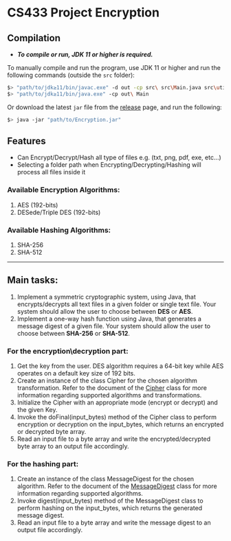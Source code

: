 # CS433 Project Encryption
## Compilation
* _**To compile or run, JDK 11 or higher is required.**_

To manually compile and run the program, use JDK 11 or higher and run the following commands (outside the `src` folder):
```bash
$> "path/to/jdk≥11/bin/javac.exe" -d out -cp src\ src\Main.java src\utils\*.java src\classes\*.java src\menus\*.java
$> "path/to/jdk≥11/bin/java.exe" -cp out\ Main
```
Or download the latest `jar` file from the [release](https://github.com/200-0K/CS433-Project-Encryption/releases/latest) page, and run the following:
```bash
$> java -jar "path/to/Encryption.jar"
```

## Features
- Can Encrypt/Decrypt/Hash all type of files e.g. (txt, png, pdf, exe, etc...)
- Selecting a folder path when Encrypting/Decrypting/Hashing will process all files inside it

### Available Encryption Algorithms:
1. AES (192-bits)
2. DESede/Triple DES (192-bits)

### Available Hashing Algorithms:
1. SHA-256
2. SHA-512

___________
## Main tasks:
1. Implement a symmetric cryptographic system, using Java, that encrypts/decrypts all text files in a given folder or single text file. Your system should allow the user to choose between **DES** or **AES**.
2. Implement a one-way hash function using Java, that generates a message digest of a given file. Your system should allow the user to choose between **SHA-256** or **SHA-512**.

###  For the encryption\decryption part:
1. Get the key from the user. DES algorithm requires a 64-bit key while AES operates on a default key size of 192 bits.
2. Create an instance of the class Cipher for the chosen algorithm transformation. Refer to the document of the [Cipher](https://docs.oracle.com/javase/8/docs/api/javax/crypto/package-frame.html) class for more information regarding supported algorithms and transformations.
3. Initialize the Cipher with an appropriate mode (encrypt or decrypt) and the given Key.
4. Invoke the doFinal(input_bytes) method of the Cipher class to perform encryption or decryption on the input_bytes, which returns an encrypted or decrypted byte array.
5. Read an input file to a byte array and write the encrypted/decrypted byte array to an output file accordingly.

### For the hashing part:
1. Create an instance of the class MessageDigest for the chosen algorithm. Refer to the document of the [MessageDigest](https://docs.oracle.com/javase/8/docs/api/java/security/MessageDigest.html) class for more information regarding supported algorithms.
2. Invoke digest(input_bytes) method of the MessageDigest class to perform hashing on the input_bytes, which returns the generated message digest.
3. Read an input file to a byte array and write the message digest to an output file accordingly.
